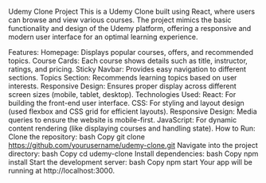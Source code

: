 Udemy Clone Project
This is a Udemy Clone built using React, where users can browse and view various courses. The project mimics the basic functionality and design of the Udemy platform, offering a responsive and modern user interface for an optimal learning experience.

Features:
Homepage: Displays popular courses, offers, and recommended topics.
Course Cards: Each course shows details such as title, instructor, ratings, and pricing.
Sticky Navbar: Provides easy navigation to different sections.
Topics Section: Recommends learning topics based on user interests.
Responsive Design: Ensures proper display across different screen sizes (mobile, tablet, desktop).
Technologies Used:
React: For building the front-end user interface.
CSS: For styling and layout design (used flexbox and CSS grid for efficient layouts).
Responsive Design: Media queries to ensure the website is mobile-first.
JavaScript: For dynamic content rendering (like displaying courses and handling state).
How to Run:
Clone the repository:
bash
Copy
git clone https://github.com/yourusername/udemy-clone.git
Navigate into the project directory:
bash
Copy
cd udemy-clone
Install dependencies:
bash
Copy
npm install
Start the development server:
bash
Copy
npm start
Your app will be running at http://localhost:3000.
